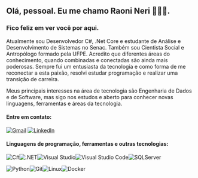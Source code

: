 ## Olá, pessoal. Eu me chamo Raoni Neri 👨🏽‍💻. 

### Fico feliz em ver você por aqui.

Atualmente sou Desenvolvedor C#, .Net Core e estudante de Análise e Desenvolvimento de Sistemas no Senac. Também sou  Cientista Social e Antropólogo formado pela UFPE. Acredito que  diferentes áreas do conhecimento, quando combinadas e conectadas são  ainda mais poderosas. Sempre fui um entusiasta da tecnologia e como  forma de me reconectar a esta paixão, resolvi estudar programação e realizar uma transição de carreira.

Meus principais interesses na área de tecnologia são Engenharia de Dados e de Software, mas sigo nos estudos e aberto para conhecer novas linguagens, ferramentas e áreas da tecnologia.

#### Entre em contato:

<a href="mailto:raonineri@gmail.com"><img alt="Gmail"  src="https://img.shields.io/badge/E--Mail-D14836?style=for-the-badge&logo=gmail&logoColor=white"  /></a> <a href="https://www.linkedin.com/in/raoni-neri/"><img  alt="LinkedIn"  src="https://img.shields.io/badge/linkedin-%230077B5.svg?style=for-the-badge&logo=linkedin&logoColor=white"/></a>


#### Linguagens de programação, ferramentas e outras tecnologias:

<img alt="C#"  src="https://img.shields.io/badge/c%23-%23239120.svg?style=for-the-badge&logo=c-sharp&logoColor=white"/><img alt=".NET"  src="https://img.shields.io/badge/.NET-5C2D91?style=for-the-badge&logo=.net&logoColor=white"/><img alt="Visual Studio"  src="https://img.shields.io/badge/Visual%20Studio-5C2D91.svg?style=for-the-badge&logo=visual-studio&logoColor=white"/><img alt="Visual Studio Code" src="https://img.shields.io/badge/VS  Code-0078d7.svg?style=for-the-badge&logo=visual-studio-code&logoColor=white"/><img alt="SQLServer" src="https://img.shields.io/badge/Microsoft_SQL_Server-CC2927?style=for-the-badge&logo=microsoft-sql-server&logoColor=white" />

<img alt="Python" src="https://img.shields.io/badge/Python-3776AB?style=for-the-badge&logo=python&logoColor=white" /><img alt="Git"  src="https://img.shields.io/badge/git-%23F05033.svg?style=for-the-badge&logo=git&logoColor=white"/><img alt="Linux"  src="https://img.shields.io/badge/Linux-FCC624?style=for-the-badge&logo=linux&logoColor=black"><img alt="Docker" src="https://img.shields.io/badge/Docker-2496ED?style=for-the-badge&logo=docker&logoColor=white" />

<!--
**raonineri/raonineri** is a ✨ _special_ ✨ repository because its `README.md` (this file) appears on your GitHub profile.

Here are some ideas to get you started:

- 🔭 I’m currently working on ...
- 🌱 I’m currently learning ...
- 👯 I’m looking to collaborate on ...
- 🤔 I’m looking for help with ...
- 💬 Ask me about ...
- 📫 How to reach me: ...
- 😄 Pronouns: ...
- ⚡ Fun fact: ...
-->
